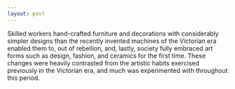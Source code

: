 ```yaml
---
layout: post
---
```


Skilled workers hand-crafted furniture and decorations with considerably simpler designs than the recently invented machines of the Victorian era enabled them to, out of rebellion, and, lastly, society fully embraced art forms such as design, fashion, and ceramics for the first time. These changes were heavily contrasted from the artistic habits exercised previously in the Victorian era, and much was experimented with throughout this period.
